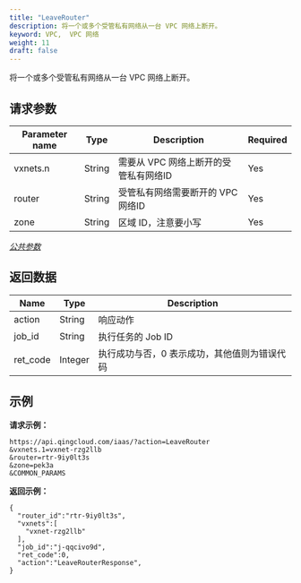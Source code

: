 ```yaml
---
title: "LeaveRouter"
description: 将一个或多个受管私有网络从一台 VPC 网络上断开。
keyword: VPC,  VPC 网络
weight: 11
draft: false
---
```


将一个或多个受管私有网络从一台 VPC 网络上断开。

## 请求参数

| Parameter name | Type | Description | Required |
| --- | --- | --- | --- |
| vxnets.n | String | 需要从 VPC 网络上断开的受管私有网络ID | Yes |
| router | String | 受管私有网络需要断开的 VPC 网络ID | Yes |
| zone | String | 区域 ID，注意要小写 | Yes |

[_公共参数_](../../get_api/parameters/)

## 返回数据

| Name | Type | Description |
| --- | --- | --- |
| action | String | 响应动作 |
| job_id | String | 执行任务的 Job ID |
| ret_code | Integer | 执行成功与否，0 表示成功，其他值则为错误代码 |

## 示例

**请求示例：**

```
https://api.qingcloud.com/iaas/?action=LeaveRouter
&vxnets.1=vxnet-rzg2llb
&router=rtr-9iy0lt3s
&zone=pek3a
&COMMON_PARAMS
```

**返回示例：**

```
{
  "router_id":"rtr-9iy0lt3s",
  "vxnets":[
    "vxnet-rzg2llb"
  ],
  "job_id":"j-qqcivo9d",
  "ret_code":0,
  "action":"LeaveRouterResponse",
}
```

